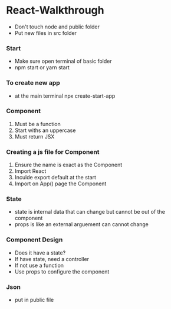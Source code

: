 # React-Walkthrough

- Don't touch node and public folder
- Put new files in src folder

### Start

- Make sure open terminal of basic folder
- npm start or yarn start

### To create new app

- at the main terminal
npx create-start-app <name file>

### Component
1. Must be a function
2. Start withs an uppercase
3. Must return JSX

### Creating a js file for Component
1. Ensure the name is exact as the Component
2. Import React
3. Inculde export default at the start
4. Import on App() page the Component

### State
- state is internal data that can change but cannot be out of the component
- props is like an external arguement can cannot change

### Component Design
- Does it have a state?
- If have state, need a controller
- If not use a function
- Use props to configure the component

### Json
- put in public file